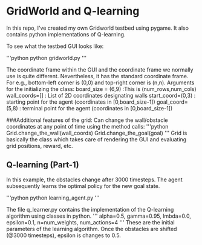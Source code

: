 # GridWorld and Q-learning
In this repo, I've created my own Gridworld testbed using pygame. It also contains python implementations of Q-learning. 

To see what the testbed GUI looks like:

'''python
python gridworld.py
'''

The coordinate frame within the GUI and the coordinate frame we normally use is quite different. Nevertheless, it has the standard coordinate frame. 
For e.g., bottom-left corner is (0,0) and top-right corner is (n,n). 
Arguments for the initializing the class:
board_size = (6,9)  :This is (num_rows,num_cols)
wall_coords=[]  : List of 2D coordinates designating walls
start_coord=(0,3) : starting point for the agent (coordinates in [0,board_size-1]) 
goal_coord=(5,8) : terminal point for the agent (coordinates in [0,board_size-1]) 

###Additional features of the grid:
Can change the wall/obstacle coordinates at any point of time using the method calls:
'''python
Grid.change_the_wall(wall_coords)
Grid.change_the_goal(goal)
'''
Grid is basically the class which takes care of rendering the GUI and evaluating grid positions, reward, etc.

## Q-learning (Part-1)
In this example, the obstacles change after 3000 timesteps. The agent subsequently learns the optimal policy for the new goal state. 

'''python
python learning_agent.py
'''

The file q_learner.py contains the implementation of the Q-learning algorithm using classes in python. 
'''
alpha=0.5, gamma=0.95, lmbda=0.0, epsilon=0.1, n=num_weights, num_actions=4 
'''
These are the initial parameters of the learning algorithm. Once the obstacles are shifted (@3000 timesteps), epsilon is changes to 0.5.



